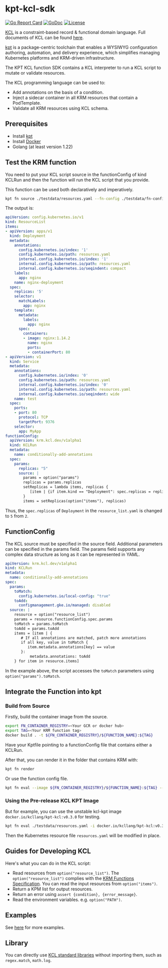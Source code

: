 # kpt-kcl-sdk

[![Go Report Card](https://goreportcard.com/badge/github.com/kcl-lang/kpt-kcl)](https://goreportcard.com/report/github.com/kcl-lang/kpt-kcl)
[![GoDoc](https://godoc.org/github.com/kcl-lang/kpt-kcl?status.svg)](https://godoc.org/github.com/kcl-lang/kpt-kcl)
[![License](https://img.shields.io/badge/License-Apache%202.0-blue.svg)](https://github.com/kcl-lang/kpt-kcl/blob/main/LICENSE)

[KCL](https://github.com/kcl-lang/kcl) is a constraint-based record & functional domain language. Full documents of KCL can be found [here](https://kcl-lang.io/).

[kpt](https://github.com/GoogleContainerTools/kpt) is a package-centric toolchain that enables a WYSIWYG configuration authoring, automation, and delivery experience, which simplifies managing Kubernetes platforms and KRM-driven infrastructure.

The KPT KCL function SDK contains a KCL interpreter to run a KCL script to mutate or validate resources.

The KCL programming language can be used to:

+ Add annotations on the basis of a condition.
+ Inject a sidecar container in all KRM resources that contain a PodTemplate.
+ Validate all KRM resources using KCL schema.

## Prerequisites

+ Install [kpt](https://github.com/GoogleContainerTools/kpt)
+ Install [Docker](https://www.docker.com/)
+ Golang (at least version 1.22)

## Test the KRM function

You need to put your KCL script source in the functionConfig of kind KCLRun and then the function will run the KCL script that you provide.

This function can be used both declaratively and imperatively.

```bash
kpt fn source ./testdata/resources.yaml --fn-config ./testdata/fn-config.yaml | go run main.go
```

The output is:

```yaml
apiVersion: config.kubernetes.io/v1
kind: ResourceList
items:
- apiVersion: apps/v1
  kind: Deployment
  metadata:
    annotations:
      config.kubernetes.io/index: '1'
      config.kubernetes.io/path: resources.yaml
      internal.config.kubernetes.io/index: '1'
      internal.config.kubernetes.io/path: resources.yaml
      internal.config.kubernetes.io/seqindent: compact
    labels:
      app: nginx
    name: nginx-deployment
  spec:
    replicas: '5'
    selector:
      matchLabels:
        app: nginx
    template:
      metadata:
        labels:
          app: nginx
      spec:
        containers:
        - image: nginx:1.14.2
          name: nginx
          ports:
          - containerPort: 80
- apiVersion: v1
  kind: Service
  metadata:
    annotations:
      config.kubernetes.io/index: '0'
      config.kubernetes.io/path: resources.yaml
      internal.config.kubernetes.io/index: '0'
      internal.config.kubernetes.io/path: resources.yaml
      internal.config.kubernetes.io/seqindent: wide
    name: test
  spec:
    ports:
    - port: 80
      protocol: TCP
      targetPort: 9376
    selector:
      app: MyApp
functionConfig:
  apiVersion: krm.kcl.dev/v1alpha1
  kind: KCLRun
  metadata:
    name: conditionally-add-annotations
  spec:
    params:
      replicas: "5"
      source: |
        params = option("params")
        replicas = params.replicas
        setReplicas = lambda items, replicas {
           [item | {if item.kind == "Deployment": spec.replicas = replicas} for item in items]
        }
        items = setReplicas(option("items"), replicas)
```

Thus, the `spec.replicas` of `Deployment` in the `resource_list.yaml` is changed to `5` from `2`.

## FunctionConfig

The KCL source must be specified in the source field. Additional parameters can be specified in the params field. The params field supports any complex data structure as long as it can be represented in YAML.

```yaml
apiVersion: krm.kcl.dev/v1alpha1
kind: KCLRun
metadata:
  name: conditionally-add-annotations
spec:
  params:
    toMatch:
      config.kubernetes.io/local-config: "true"
    toAdd:
      configmanagement.gke.io/managed: disabled
  source: |
    resource = option("resource_list")
    params = resource.functionConfig.spec.params
    toMatch = params.toMatch
    toAdd = params.toAdd
    items = [item | {
       # If all annotations are matched, patch more annotations
       if all key, value in toMatch {
          item.metadata.annotations[key] == value
       }:
           metadata.annotations: toAdd
    } for item in resource.items]
```

In the example above, the script accesses the `toMatch` parameters using `option("params").toMatch`.

## Integrate the Function into kpt

### Build from Source

Firstly, build the container image from the source.

```bash
export FN_CONTAINER_REGISTRY=<Your GCR or docker hub>
export TAG=<Your KRM function tag>
docker build . -t ${FN_CONTAINER_REGISTRY}/${FUNCTION_NAME}:${TAG}
```

Have your Kptfile pointing to a functionConfig file that contains either a KCLRun.

After that, you can render it in the folder that contains KRM with:

```bash
kpt fn render
```

Or use the function config file.

```bash
kpt fn eval --image ${FN_CONTAINER_REGISTRY}/${FUNCTION_NAME}:${TAG} --fn-config fn-config.yaml
```

### Using the Pre-release KCL KPT Image

But for example, you can use the unstable kcl-kpt image `docker.io/kcllang/kpt-kcl:v0.3.0` for testing.

```bash
kpt fn eval ./testdata/resources.yaml -i docker.io/kcllang/kpt-kcl:v0.3.0 --fn-config ./testdata/fn-config.yaml
```

Then the Kubernetes resource file `resources.yaml` will be modified in place.

## Guides for Developing KCL

Here's what you can do in the KCL script:

+ Read resources from `option("resource_list")`. The `option("resource_list")` complies with the [KRM Functions Specification](https://github.com/kubernetes-sigs/kustomize/blob/master/cmd/config/docs/api-conventions/functions-spec.md#krm-functions-specification). You can read the input resources from `option("items")`.
+ Return a KPM list for output resources.
+ Return an error using `assert {condition}, {error_message}`.
+ Read the environment variables. e.g. `option("PATH")`.

## Examples

See [here](https://kcl-lang.io/krm-kcl/tree/main/examples) for more examples.

## Library

You can directly use [KCL standard libraries](https://kcl-lang.io/docs/reference/model/overview) without importing them, such as `regex.match`, `math.log`.

